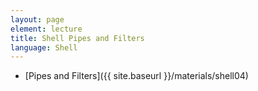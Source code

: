 ```yaml
---
layout: page
element: lecture
title: Shell Pipes and Filters
language: Shell
---
```


* [Pipes and Filters]({{ site.baseurl }}/materials/shell04)